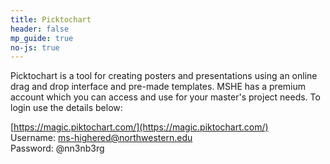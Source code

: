 ```yaml
---
title: Picktochart
header: false
mp_guide: true
no-js: true
---
```



Picktochart is a tool for creating posters and presentations using an online drag and drop interface and pre-made templates. MSHE has a premium account which you can access and use for your master's project needs. To login use the details below:

[https://magic.piktochart.com/](https://magic.piktochart.com/)
<br>Username: ms-highered@northwestern.edu
<br>Password: @nn3nb3rg